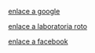 [enlace a google](https://www.google.com)

[enlace a laboratoria roto](https://www.laaboratoria.la)

[enlace a facebook](https://www.facebook.com)